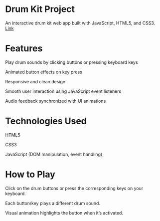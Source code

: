 # Drum Kit Project
An interactive drum kit web app built with JavaScript, HTML5, and CSS3.
[Link](https://rellance.github.io/Drum-Kit-Project/)

# Features
Play drum sounds by clicking buttons or pressing keyboard keys

Animated button effects on key press

Responsive and clean design

Smooth user interaction using JavaScript event listeners

Audio feedback synchronized with UI animations

# Technologies Used
HTML5

CSS3

JavaScript (DOM manipulation, event handling)

# How to Play
Click on the drum buttons or press the corresponding keys on your keyboard.

Each button/key plays a different drum sound.

Visual animation highlights the button when it’s activated.
